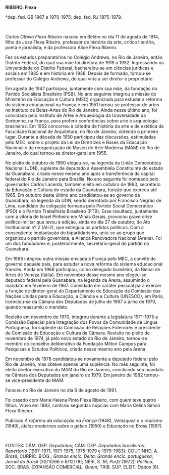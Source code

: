 **RIBEIRO, Flexa**

\*dep. fed. GB 1967 e 1970-1975; dep. fed. RJ 1975-1979.

 

*Carlos Otávio Flexa Ribeiro* nasceu em Belém no dia 11 de agosto de
1914, filho de José Flexa Ribeiro, professor de história da arte,
crítico literário, poeta e jornalista, e da professora Alice Flexa
Ribeiro.

Fez os estudos preparatórios no Colégio Andrews, no Rio de Janeiro,
então Distrito Federal, do qual sua mãe foi diretora de 1919 a 1932.
Ingressando na Universidade do Distrito Federal, bacharelou-se em
ciências jurídicas e sociais em 1935 e em história em 1938. Depois de
formado, tornou-se professor do Colégio Andrews, do qual viria a ser
diretor e proprietário.

Em agosto de 1947 participou, juntamente com sua mãe, da fundação do
Partido Socialista Brasileiro (PSB). No ano seguinte integrou a missão
do Ministério da Educação e Cultura (MEC) organizada para estudar a
reforma do sistema educacional na França e em 1951 tornou-se professor
de artes no Instituto de Belas-Artes do Rio de Janeiro. Ainda nesse
último ano, foi convidado pelo Instituto de Artes e Arqueologia da
Universidade da Sorbonne, na França, para proferir conferências sobre
arte e arqueologia brasileiras. Em 1952 concorreu à cátedra de história
da arte e de estética da Faculdade Nacional de Arquitetura, no Rio de
Janeiro, obtendo o primeiro lugar. Durante a década de 1950 participou
das discussões, estimuladas pelo MEC, sobre o projeto da Lei de
Diretrizes e Bases da Educação Nacional e da reorganização do Museu de
Arte Moderna (MAM) do Rio de Janeiro, do qual tornou-se diretor-geral em
1955.

No pleito de outubro de 1960 elegeu-se, na legenda da União Democrática
Nacional (UDN), suplente de deputado à Assembléia Constituinte do estado
da Guanabara, criado nesse mesmo ano após a transferência da capital
federal do Rio de Janeiro para Brasília. No ano seguinte foi nomeado
pelo governador Carlos Lacerda, também eleito em outubro de 1960,
secretário da Educação e Cultura do estado da Guanabara, função que
exerceu até 1965. Em outubro deste último ano candidatou-se ao governo
da Guanabara, na legenda da UDN, sendo derrotado por Francisco Negrão de
Lima, candidato da coligação formada pelo Partido Social Democrático
(PSD) e o Partido Trabalhista Brasileiro (PTB). Esse resultado,
juntamente com a vitória de Israel Pinheiro em Minas Gerais, provocou
grave crise político-militar que levou à edição, ainda no dia 27 de
outubro, do Ato Institucional nº 2 (AI-2), que extinguiu os partidos
políticos. Com a conseqüente implantação do bipartidarismo, uniu-se ao
grupo que organizou o partido governista, a Aliança Renovadora Nacional
(Arena). Foi um dos fundadores e, posteriormente, secretário-geral do
partido na Guanabara.

Em 1966 integrou outra missão enviada à França pelo MEC, a convite do
governo daquele país, para estudar a nova reforma do sistema educacional
francês. Ainda em 1966 participou, como delegado brasileiro, da Bienal
de Artes de Veneza (Itália). Em novembro desse mesmo ano elegeu-se
deputado federal pela Guanabara, na legenda da Arena, assumindo o
mandato em fevereiro de 1967. Convidado em caráter pessoal para exercer
a função de diretor-geral do Departamento de Educação da Comissão das
Nações Unidas para a Educação, a Ciência e a Cultura (UNESCO), em Paris,
licenciou-se da Câmara dos Deputados de julho de 1967 a julho de 1970,
quando reassumiu o mandato.

Reeleito em novembro de 1970, integrou durante a legislatura 1971-1975 a
Comissão Especial para Integração dos Povos da Comunidade de Língua
Portuguesa, foi suplente da Comissão de Relações Exteriores e presidente
da Comissão de Educação e Cultura da Câmara. Reeleito no pleito de
novembro de 1974, já pelo novo estado do Rio de Janeiro, tornou-se
membro do conselho deliberativo da Fundação Mílton Campos para Pesquisas
e Estudos Políticos, criada nesse mesmo ano pela Arena.

Em novembro de 1978 candidatou-se novamente a deputado federal pelo Rio
de Janeiro, mas obteve apenas uma suplência. No mês seguinte, foi eleito
diretor-executivo do MAM do Rio de Janeiro, concluindo seu mandato na
Câmara dos Deputados em janeiro de 1979. Em janeiro de 1982 tornou-se
vice-presidente do MAM.

Faleceu no Rio de Janeiro no dia 6 de agosto de 1991.

Foi casado com Maria Helena Pinto Flexa Ribeiro, com quem teve quatro
filhos. Viúvo em 1983, contraiu segundas núpcias com Maria Celina Simon
Flexa Ribeiro.

Publicou *A reforma da educação na França* (1948), *Velasquez e o
realismo* (1949), *Idéias modernas sobre o gótico* (1950) e *Educação no
Brasil* (1967).

 

FONTES: CÂM. DEP. *Deputados*; CÂM. DEP. *Deputados brasileiros.
Repertório* (1967-1971, 1971-1975, 1975-1979 e 1979-1983); COUTINHO, A.
*Brasil*; CURRÍC. BIOG.; *Grande encic. Delta*; *Grande encic.
portuguesa*; *Jornal do Brasil* (30/10/66 e 6/12/78); NÉRI, S. *16*;
*Perfil* (1972); *Política*; SOC. BRAS. EXPANSÃO COMERCIAL. *Quem*;
TRIB. SUP. ELEIT. *Dados* (8).

 
